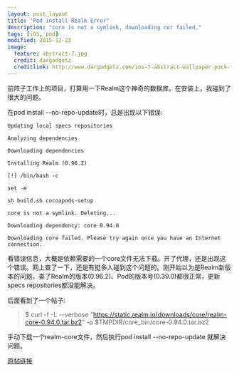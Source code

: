 ```yaml
---
layout: post_layout
title: "Pod install Realm Error"
description: "core is not a symlink, downloading cor failed."
tags: [iOS, pod]
modified: 2015-12-23
image:
  feature: abstract-7.jpg
  credit: dargadgetz
  creditlink: http://www.dargadgetz.com/ios-7-abstract-wallpaper-pack-for-iphone-5-and-ipod-touch-retina/
---
```


前阵子工作上的项目，打算用一下Realm这个神奇的数据库。在安装上，我碰到了很大的问题。

在pod install --no-repo-update时，总是出现以下错误:

```
Updating local specs repositories

Analyzing dependencies

Downloading dependencies

Installing Realm (0.96.2)

[!] /bin/bash -c 

set -e

sh build.sh cocoapods-setup

core is not a symlink. Deleting...

Downloading dependency: core 0.94.0

Downloading core failed. Please try again once you have an Internet connection.

```

看错误信息，大概是依赖需要的一个core文件无法下载。开了代理，还是出现这个错误。网上查了一下，还是有挺多人碰到这个问题的。刚开始以为是Realm新版本的问题，查了Realm的版本(0.96.2)、Pod的版本号(0.39.0)都很正常，更新specs repositories都没能解决。

后面看到了一个帖子:

> $ curl -f -L --verbose "https://static.realm.io/downloads/core/realm-core-0.94.0.tar.bz2" -o $TMPDIR/core_bin/core-0.94.0.tar.bz2

手动下载一个realm-core文件，然后执行pod install --no-repo-update 就解决问题。

[原帖链接](http://stackoverflow.com/questions/33725751/pod-install-doesnt-work-when-i-try-to-get-realm-0-96-2)

